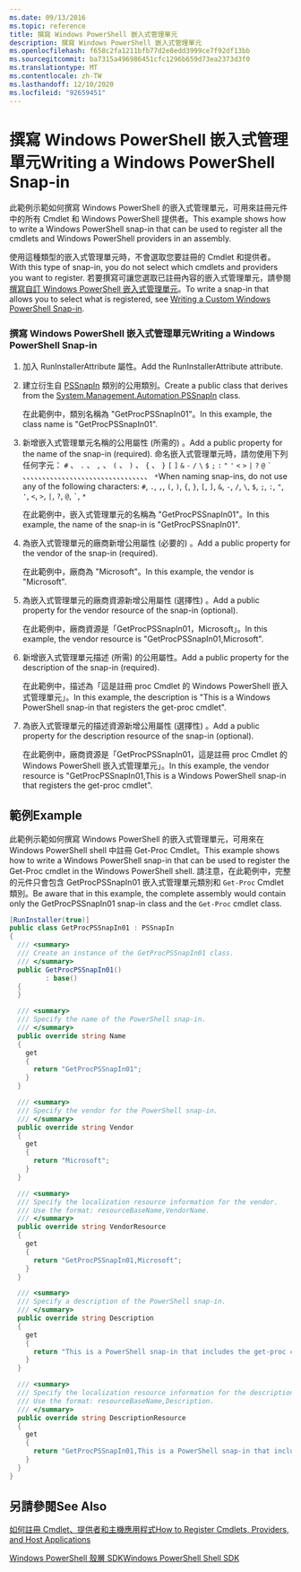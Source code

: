 ```yaml
---
ms.date: 09/13/2016
ms.topic: reference
title: 撰寫 Windows PowerShell 嵌入式管理單元
description: 撰寫 Windows PowerShell 嵌入式管理單元
ms.openlocfilehash: f658c2fa1211bfb77d2e8edd3999ce7f92df13bb
ms.sourcegitcommit: ba7315a496986451cfc1296b659d73ea2373d3f0
ms.translationtype: MT
ms.contentlocale: zh-TW
ms.lasthandoff: 12/10/2020
ms.locfileid: "92659451"
---
```

# <a name="writing-a-windows-powershell-snap-in"></a><span data-ttu-id="d25eb-103">撰寫 Windows PowerShell 嵌入式管理單元</span><span class="sxs-lookup"><span data-stu-id="d25eb-103">Writing a Windows PowerShell Snap-in</span></span>

<span data-ttu-id="d25eb-104">此範例示範如何撰寫 Windows PowerShell 的嵌入式管理單元，可用來註冊元件中的所有 Cmdlet 和 Windows PowerShell 提供者。</span><span class="sxs-lookup"><span data-stu-id="d25eb-104">This example shows how to write a Windows PowerShell snap-in that can be used to register all the cmdlets and Windows PowerShell providers in an assembly.</span></span>

<span data-ttu-id="d25eb-105">使用這種類型的嵌入式管理單元時，不會選取您要註冊的 Cmdlet 和提供者。</span><span class="sxs-lookup"><span data-stu-id="d25eb-105">With this type of snap-in, you do not select which cmdlets and providers you want to register.</span></span> <span data-ttu-id="d25eb-106">若要撰寫可讓您選取已註冊內容的嵌入式管理單元，請參閱 [撰寫自訂 Windows PowerShell 嵌入式管理單元](./writing-a-custom-windows-powershell-snap-in.md)。</span><span class="sxs-lookup"><span data-stu-id="d25eb-106">To write a snap-in that allows you to select what is registered, see [Writing a Custom Windows PowerShell Snap-in](./writing-a-custom-windows-powershell-snap-in.md).</span></span>

### <a name="writing-a-windows-powershell-snap-in"></a><span data-ttu-id="d25eb-107">撰寫 Windows PowerShell 嵌入式管理單元</span><span class="sxs-lookup"><span data-stu-id="d25eb-107">Writing a Windows PowerShell Snap-in</span></span>

1. <span data-ttu-id="d25eb-108">加入 RunInstallerAttribute 屬性。</span><span class="sxs-lookup"><span data-stu-id="d25eb-108">Add the RunInstallerAttribute attribute.</span></span>

2. <span data-ttu-id="d25eb-109">建立衍生自 [PSSnapIn](/dotnet/api/System.Management.Automation.PSSnapIn) 類別的公用類別。</span><span class="sxs-lookup"><span data-stu-id="d25eb-109">Create a public class that derives from the [System.Management.Automation.PSSnapIn](/dotnet/api/System.Management.Automation.PSSnapIn) class.</span></span>

    <span data-ttu-id="d25eb-110">在此範例中，類別名稱為 "GetProcPSSnapIn01"。</span><span class="sxs-lookup"><span data-stu-id="d25eb-110">In this example, the class name is "GetProcPSSnapIn01".</span></span>

3. <span data-ttu-id="d25eb-111">新增嵌入式管理單元名稱的公用屬性 (所需的) 。</span><span class="sxs-lookup"><span data-stu-id="d25eb-111">Add a public property for the name of the snap-in (required).</span></span> <span data-ttu-id="d25eb-112">命名嵌入式管理單元時，請勿使用下列任何字元： `#` 、 `.` 、 `,` 、 `(` 、 `)` 、 `{` 、 `}` `[` `]` `&` `-` `/` `\` `$` `;` `:` `"` `'` `<` `>` `|` `?` `@` `` ` `` 、、、、、、、、、、、、、、、、、、、、、、、、、、、、、、、、 `*`</span><span class="sxs-lookup"><span data-stu-id="d25eb-112">When naming snap-ins, do not use any of the following characters: `#`, `.`, `,`, `(`, `)`, `{`, `}`, `[`, `]`, `&`, `-`, `/`, `\`, `$`, `;`, `:`, `"`, `'`, `<`, `>`, `|`, `?`, `@`, `` ` ``, `*`</span></span>

    <span data-ttu-id="d25eb-113">在此範例中，嵌入式管理單元的名稱為 "GetProcPSSnapIn01"。</span><span class="sxs-lookup"><span data-stu-id="d25eb-113">In this example, the name of the snap-in is "GetProcPSSnapIn01".</span></span>

4. <span data-ttu-id="d25eb-114">為嵌入式管理單元的廠商新增公用屬性 (必要的) 。</span><span class="sxs-lookup"><span data-stu-id="d25eb-114">Add a public property for the vendor of the snap-in (required).</span></span>

    <span data-ttu-id="d25eb-115">在此範例中，廠商為 "Microsoft"。</span><span class="sxs-lookup"><span data-stu-id="d25eb-115">In this example, the vendor is "Microsoft".</span></span>

5. <span data-ttu-id="d25eb-116">為嵌入式管理單元的廠商資源新增公用屬性 (選擇性) 。</span><span class="sxs-lookup"><span data-stu-id="d25eb-116">Add a public property for the vendor resource of the snap-in (optional).</span></span>

    <span data-ttu-id="d25eb-117">在此範例中，廠商資源是「GetProcPSSnapIn01，Microsoft」。</span><span class="sxs-lookup"><span data-stu-id="d25eb-117">In this example, the vendor resource is "GetProcPSSnapIn01,Microsoft".</span></span>

6. <span data-ttu-id="d25eb-118">新增嵌入式管理單元描述 (所需) 的公用屬性。</span><span class="sxs-lookup"><span data-stu-id="d25eb-118">Add a public property for the description of the snap-in (required).</span></span>

    <span data-ttu-id="d25eb-119">在此範例中，描述為「這是註冊 proc Cmdlet 的 Windows PowerShell 嵌入式管理單元」。</span><span class="sxs-lookup"><span data-stu-id="d25eb-119">In this example, the description is "This is a Windows PowerShell snap-in that registers the  get-proc cmdlet".</span></span>

7. <span data-ttu-id="d25eb-120">為嵌入式管理單元的描述資源新增公用屬性 (選擇性) 。</span><span class="sxs-lookup"><span data-stu-id="d25eb-120">Add a public property for the description resource of the snap-in (optional).</span></span>

    <span data-ttu-id="d25eb-121">在此範例中，廠商資源是「GetProcPSSnapIn01，這是註冊 proc Cmdlet 的 Windows PowerShell 嵌入式管理單元」。</span><span class="sxs-lookup"><span data-stu-id="d25eb-121">In this example, the vendor resource is "GetProcPSSnapIn01,This is a Windows PowerShell snap-in  that registers the get-proc cmdlet".</span></span>

## <a name="example"></a><span data-ttu-id="d25eb-122">範例</span><span class="sxs-lookup"><span data-stu-id="d25eb-122">Example</span></span>

<span data-ttu-id="d25eb-123">此範例示範如何撰寫 Windows PowerShell 的嵌入式管理單元，可用來在 Windows PowerShell shell 中註冊 Get-Proc Cmdlet。</span><span class="sxs-lookup"><span data-stu-id="d25eb-123">This example shows how to write a Windows PowerShell snap-in that can be used to register the Get-Proc cmdlet in the Windows PowerShell shell.</span></span> <span data-ttu-id="d25eb-124">請注意，在此範例中，完整的元件只會包含 GetProcPSSnapIn01 嵌入式管理單元類別和 `Get-Proc` Cmdlet 類別。</span><span class="sxs-lookup"><span data-stu-id="d25eb-124">Be aware that in this example, the complete assembly would contain only the GetProcPSSnapIn01 snap-in class and the `Get-Proc` cmdlet class.</span></span>

```csharp
[RunInstaller(true)]
public class GetProcPSSnapIn01 : PSSnapIn
{
  /// <summary>
  /// Create an instance of the GetProcPSSnapIn01 class.
  /// </summary>
  public GetProcPSSnapIn01()
         : base()
  {
  }

  /// <summary>
  /// Specify the name of the PowerShell snap-in.
  /// </summary>
  public override string Name
  {
    get
    {
      return "GetProcPSSnapIn01";
    }
  }

  /// <summary>
  /// Specify the vendor for the PowerShell snap-in.
  /// </summary>
  public override string Vendor
  {
    get
    {
      return "Microsoft";
    }
  }

  /// <summary>
  /// Specify the localization resource information for the vendor.
  /// Use the format: resourceBaseName,VendorName.
  /// </summary>
  public override string VendorResource
  {
    get
    {
      return "GetProcPSSnapIn01,Microsoft";
    }
  }

  /// <summary>
  /// Specify a description of the PowerShell snap-in.
  /// </summary>
  public override string Description
  {
    get
    {
      return "This is a PowerShell snap-in that includes the get-proc cmdlet.";
    }
  }

  /// <summary>
  /// Specify the localization resource information for the description.
  /// Use the format: resourceBaseName,Description.
  /// </summary>
  public override string DescriptionResource
  {
    get
    {
      return "GetProcPSSnapIn01,This is a PowerShell snap-in that includes the get-proc cmdlet.";
    }
  }
}
```

## <a name="see-also"></a><span data-ttu-id="d25eb-125">另請參閱</span><span class="sxs-lookup"><span data-stu-id="d25eb-125">See Also</span></span>

<span data-ttu-id="d25eb-126">[如何註冊 Cmdlet、提供者和主機應用程式](/previous-versions/ms714644(v=vs.85))</span><span class="sxs-lookup"><span data-stu-id="d25eb-126">[How to Register Cmdlets, Providers, and Host Applications](/previous-versions/ms714644(v=vs.85))</span></span>

[<span data-ttu-id="d25eb-127">Windows PowerShell 殼層 SDK</span><span class="sxs-lookup"><span data-stu-id="d25eb-127">Windows PowerShell Shell SDK</span></span>](../windows-powershell-reference.md)
